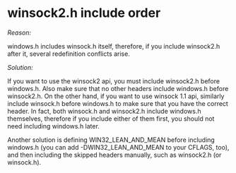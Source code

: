# winsock2.h include order

*Reason:*

windows.h includes winsock.h itself, therefore, if you include
winsock2.h after it, several redefinition conflicts arise.

*Solution:*

If you want to use the winsock2 api, you must include winsock2.h before
windows.h. Also make sure that no other headers include windows.h before
winsock2.h. On the other hand, if you want to use winsock 1.1 api,
similarly include winsock.h before windows.h to make sure that you have
the correct header. In fact, both winsock.h and winsock2.h include
windows.h themselves, therefore if you include either of them first, you
should not need including windows.h later.

Another solution is defining WIN32\_LEAN\_AND\_MEAN before including
windows.h (you can add -DWIN32\_LEAN\_AND\_MEAN to your CFLAGS, too),
and then including the skipped headers manually, such as winsock2.h (or
winsock.h).
